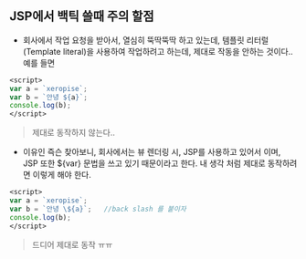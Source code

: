 ## JSP에서 백틱 쓸때 주의 할점



- 회사에서 작업 요청을 받아서, 열심히 뚝딱뚝딱 하고 있는데,  템플릿 리터럴 (Template literal)을 사용하여 작업하려고 하는데, 제대로 작동을 안하는 것이다.. 예를 들면



```jsp
<script>
var a = `xeropise`;
var b = `안녕 ${a}`;
console.log(b);
</script>
```

> 제대로 동작하지 않는다..



- 이유인 즉슨 찾아보니, 회사에서는 뷰 렌더링 시, JSP를 사용하고 있어서 이며, JSP 또한 ${var} 문법을 쓰고 있기 때문이라고 한다. 내 생각 처럼 제대로 동작하려면 이렇게 해야 한다. 



```jsp
<script>
var a = `xeropise`;
var b = `안녕 \${a}`;   //back slash 를 붙이자
console.log(b);
</script>
```

> 드디어 제대로 동작 ㅠㅠ
